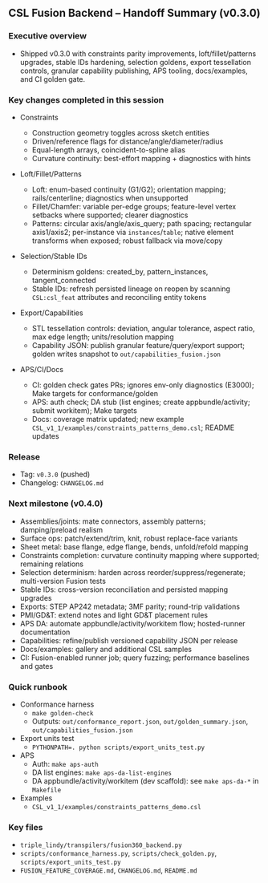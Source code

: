## CSL Fusion Backend – Handoff Summary (v0.3.0)

### Executive overview
- Shipped v0.3.0 with constraints parity improvements, loft/fillet/patterns upgrades, stable IDs hardening, selection goldens, export tessellation controls, granular capability publishing, APS tooling, docs/examples, and CI golden gate.

### Key changes completed in this session
- Constraints
  - Construction geometry toggles across sketch entities
  - Driven/reference flags for distance/angle/diameter/radius
  - Equal-length arrays, coincident-to-spline alias
  - Curvature continuity: best-effort mapping + diagnostics with hints

- Loft/Fillet/Patterns
  - Loft: enum-based continuity (G1/G2); orientation mapping; rails/centerline; diagnostics when unsupported
  - Fillet/Chamfer: variable per-edge groups; feature-level vertex setbacks where supported; clearer diagnostics
  - Patterns: circular axis/angle/axis_query; path spacing; rectangular axis1/axis2; per-instance via `instances`/`table`; native element transforms when exposed; robust fallback via move/copy

- Selection/Stable IDs
  - Determinism goldens: created_by, pattern_instances, tangent_connected
  - Stable IDs: refresh persisted lineage on reopen by scanning `CSL:csl_feat` attributes and reconciling entity tokens

- Export/Capabilities
  - STL tessellation controls: deviation, angular tolerance, aspect ratio, max edge length; units/resolution mapping
  - Capability JSON: publish granular feature/query/export support; golden writes snapshot to `out/capabilities_fusion.json`

- APS/CI/Docs
  - CI: golden check gates PRs; ignores env-only diagnostics (E3000); Make targets for conformance/golden
  - APS: auth check; DA stub (list engines; create appbundle/activity; submit workitem); Make targets
  - Docs: coverage matrix updated; new example `CSL_v1_1/examples/constraints_patterns_demo.csl`; README updates

### Release
- Tag: `v0.3.0` (pushed)
- Changelog: `CHANGELOG.md`

### Next milestone (v0.4.0)
- Assemblies/joints: mate connectors, assembly patterns; damping/preload realism
- Surface ops: patch/extend/trim, knit, robust replace-face variants
- Sheet metal: base flange, edge flange, bends, unfold/refold mapping
- Constraints completion: curvature continuity mapping where supported; remaining relations
- Selection determinism: harden across reorder/suppress/regenerate; multi-version Fusion tests
- Stable IDs: cross-version reconciliation and persisted mapping upgrades
- Exports: STEP AP242 metadata; 3MF parity; round-trip validations
- PMI/GD&T: extend notes and light GD&T placement rules
- APS DA: automate appbundle/activity/workitem flow; hosted-runner documentation
- Capabilities: refine/publish versioned capability JSON per release
- Docs/examples: gallery and additional CSL samples
- CI: Fusion-enabled runner job; query fuzzing; performance baselines and gates

### Quick runbook
- Conformance harness
  - `make golden-check`
  - Outputs: `out/conformance_report.json`, `out/golden_summary.json`, `out/capabilities_fusion.json`
- Export units test
  - `PYTHONPATH=. python scripts/export_units_test.py`
- APS
  - Auth: `make aps-auth`
  - DA list engines: `make aps-da-list-engines`
  - DA appbundle/activity/workitem (dev scaffold): see `make aps-da-*` in `Makefile`
- Examples
  - `CSL_v1_1/examples/constraints_patterns_demo.csl`

### Key files
- `triple_lindy/transpilers/fusion360_backend.py`
- `scripts/conformance_harness.py`, `scripts/check_golden.py`, `scripts/export_units_test.py`
- `FUSION_FEATURE_COVERAGE.md`, `CHANGELOG.md`, `README.md`


